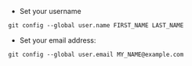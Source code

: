 - Set your username

```md
git config --global user.name FIRST_NAME LAST_NAME 
```

- Set your email address:

```md
git config --global user.email MY_NAME@example.com
```
